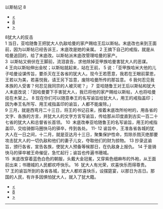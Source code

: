 ﻿





 以斯帖记 8




* [<](bible/EST07.md)
* [8](bible/EST.md)
* [>](bible/EST09.md)



 
8犹大人的反击  
1 当日，亚哈随鲁王把犹大人仇敌哈曼的家产赐给王后以斯帖。末底改也来到王面前，因为以斯帖已经告诉王，末底改是她的亲属。 
2 王摘下自己的戒指，就是从哈曼追回的，给了末底改。以斯帖派末底改管理哈曼的家产。  
3  以斯帖又俯伏在王脚前，流泪哀告，求他除掉亚甲族哈曼害犹大人的恶谋。 
4 王向以斯帖伸出金杖；以斯帖就起来，站在王前， 
5 说：「亚甲族哈米大他的儿子哈曼设谋传旨，要杀灭在王各省的犹大人。现今王若愿意，我若在王眼前蒙恩，王若以为美，若喜悦我，请王另下旨意，废除哈曼所传的那旨意。 
6 我何忍见我本族的人受害？何忍见我同宗的人被灭呢？」 
7  亚哈随鲁王对王后以斯帖和犹大人末底改说：「因哈曼要下手害犹大人，我已将他的家产赐给以斯帖，人也将哈曼挂在木架上。 
8 现在你们可以随意奉王的名写谕旨给犹大人，用王的戒指盖印；因为奉王名所写、用王戒指盖印的谕旨，人都不能废除。」  
9 三月，就是西弯月二十三日，将王的书记召来，按着末底改所吩咐的，用各省的文字、各族的方言，并犹大人的文字方言写谕旨，传给那从印度直到古实一百二十七省的犹大人和总督省长首领。 
10  末底改奉亚哈随鲁王的名写谕旨，用王的戒指盖印，交给骑御马圈快马的驿卒，传到各处。 
11-
12 谕旨中，王准各省各城的犹大人在一日之间，十二月，就是亚达月十三日，聚集保护性命，剪除杀戮灭绝那要攻击犹大人的一切仇敌和他们的妻子儿女，夺取他们的财为掠物。 
13 抄录这谕旨，颁行各省，宣告各族，使犹大人预备等候那日，在仇敌身上报仇。 
14 于是骑快马的驿卒被王命催促，急忙起行；谕旨也传遍书珊城。  
15  末底改穿着蓝色白色的朝服，头戴大金冠冕，又穿紫色细麻布的外袍，从王面前出来；书珊城的人民都欢呼快乐。 
16  犹大人有光荣，欢喜快乐而得尊贵。 
17 王的谕旨所到的各省各城，犹大人都欢喜快乐，设摆筵宴，以那日为吉日。那国的人民，有许多因惧怕犹大人，就入了犹大籍。 
* [<](bible/EST07.md)
* [8](bible/EST.md)
* [>](bible/EST09.md)





---









